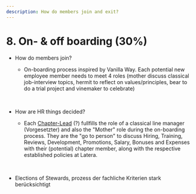 ```yaml
---
description: How do members join and exit?
---
```


# 8. On- & off boarding \(30%\)

* How do members join?

  * On-boarding process inspired by Vanilla Way. Each potential new employee member needs to meet 4 roles \(mother discuss classical job-interview topics, hermit to reflect on values/principles, bear to do a trial project and vinemaker to celebrate\)

  ​

* How are HR things decided?
  * Each [Chapter-Lead](https://latera.gitbook.io/handbook/~/edit/drafts/-LVd2hDDYaa43RNx6Mjx/how-we-work-democracy-at-latera#7-structure-what-units-do-exist-and-how-do-they-relate) \(?\) fullfills the role of a classical line manager \(Vorgesetzter\) and also the "Mother" role during the on-boarding process. They are the "go to person" to discuss Hiring, Training, Reviews, Development, Promotions, Salary, Bonuses and Expenses with their \(potential\) chapter member, along with the respective established policies at Latera.

​

* Elections of Stewards, prozess der fachliche Kriterien stark berücksichtigt

